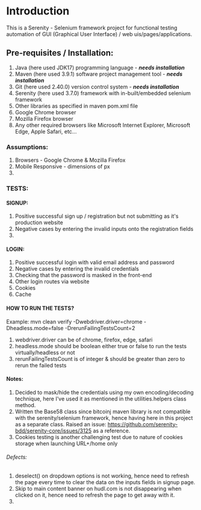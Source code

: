 # Introduction

This is a Serenity - Selenium framework project for functional testing automation of GUI (Graphical User Interface) /
web uis/pages/applications.

## Pre-requisites / Installation:

1. Java (here used JDK17) programming language - **_needs installation_**
2. Maven (here used 3.9.1) software project management tool - **_needs installation_**
3. Git (here used 2.40.0) version control system - **_needs installation_**
4. Serenity (here used 3.7.0) framework with in-built/embedded selenium framework
5. Other libraries as specified in maven pom.xml file
6. Google Chrome browser
7. Mozilla Firefox browser
8. Any other required browsers like Microsoft Internet Explorer, Microsoft Edge, Apple Safari, etc...

### Assumptions:

1. Browsers - Google Chrome & Mozilla Firefox
2. Mobile Responsive - dimensions of px
3.

### TESTS:

#### SIGNUP:

1. Positive successful sign up / registration but not submitting as it's production website
2. Negative cases by entering the invalid inputs onto the registration fields
3.

#### LOGIN:

1. Positive successful login with valid email address and password
2. Negative cases by entering the invalid credentials
3. Checking that the password is masked in the front-end
4. Other login routes via website
5. Cookies
6. Cache

#### HOW TO RUN THE TESTS?

Example: mvn clean verify -Dwebdriver.driver=chrome -Dheadless.mode=false -DrerunFailingTestsCount=2

1. webdriver.driver can be of chrome, firefox, edge, safari
2. headless.mode should be boolean either true or false to run the tests virtually/headless or not
3. rerunFailingTestsCount is of integer & should be greater than zero to rerun the failed tests

#### Notes:

1. Decided to mask/hide the credentials using my own encoding/decoding technique, here I've used it as mentioned in the
   utilities.helpers class method.
2. Written the Base58 class since bitcoinj maven library is not compatible with the serenity/selenium framework, hence
   having here in this project as a separate class. Raised an
   issue: https://github.com/serenity-bdd/serenity-core/issues/3125 as a reference.
3. Cookies testing is another challenging test due to nature of cookies storage when launching URL+/home only

###### Defects:

1. deselect() on dropdown options is not working, hence need to refresh the page every time to clear the data on the
   inputs fields in signup page.
2. Skip to main content banner on hudl.com is not disappearing when clicked on it, hence need to refresh the page to get
   away with it.
3. 